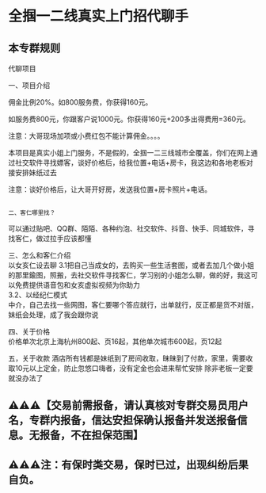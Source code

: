 # 全掴一二线真实上门招代聊手


## 本专群规则

代聊项目  

一、项目介绍

佣金比例20%。如800服务费，你获得160元。

如服务费800元，你跟客户说1000元。你获得160元+200多出得费用=360元。

注意：大哥现场加项或小费红包不能计算佣金。。。。
                                                                                                           
本项目是真实小姐上门服务，不是假的，全掴一二三线城市全覆盖，你们在网上通过社交软件寻找嫖客，谈好价格后，给我位置+电话+房卡，我这边和各地老板对接安排妹纸过去  
                                                   

注意：谈好价格后，让大哥开好房，发送我位置+房卡照片+电话。


                                                                                                                                 二、客仁哪里找？                                                                                                   
可以通过贴吧、QQ群、陌陌、各种约泡、社交软件、抖音、快手、同城软件，寻找客仁，做过拉手应该都懂     
                                                
三、怎么和客仁介绍                                                                                            
以女亥仁设去聊
3.1把自己当成女的，去购买一些生活套图，或者去加几个做小姐的那里鍮图，照搬，去社交软件寻找客仁，学习别的小姐怎么聊，做的好，我这可以免费提供语音包和女亥虚拟视频为你助力                
3.2、以经纪仁模式                                                                                                    
中介，自己去找一些网图，客仁要哪个答应就行，出单就行，反正都是货不对版，妹纸会处理，成了我会跟你说                                                               

四、关于价格                                                                                          
价格单次北京上海杭州800起、页16起，其他单次城市600起，页12起                                                                                                                                                                                                    

五，关于收款  酒店所有钱都是妹纸到了房间收取，昧昧到了付款，家里，需要收取10元以上定金，防止忽悠口嗨者，没有定金也会进来帮忙安排 除非老板一定要就没办法了     


## ⚠️⚠️⚠️【交易前需报备，请认真核对专群交易员用户名，专群内报备，信达安担保确认报备并发送报备信息。无报备，不在担保范围】

## ⚠️⚠️⚠️注：有保时类交易，保时已过，出现纠纷后果自负。
